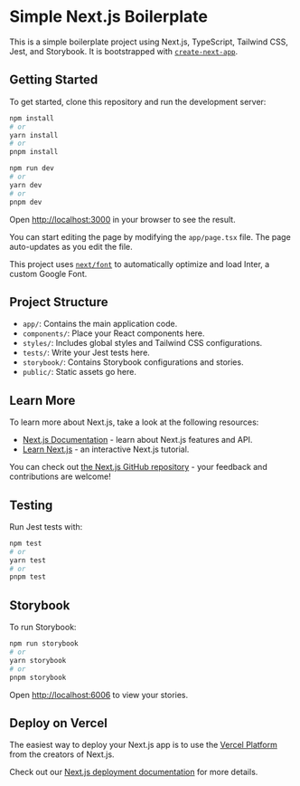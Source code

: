 # Simple Next.js Boilerplate

This is a simple boilerplate project using Next.js, TypeScript, Tailwind CSS, Jest, and Storybook. It is bootstrapped with [`create-next-app`](https://github.com/vercel/next.js/tree/canary/packages/create-next-app).

## Getting Started

To get started, clone this repository and run the development server:

```bash
npm install
# or
yarn install
# or
pnpm install

npm run dev
# or
yarn dev
# or
pnpm dev
```

Open [http://localhost:3000](http://localhost:3000) in your browser to see the result.

You can start editing the page by modifying the `app/page.tsx` file. The page auto-updates as you edit the file.

This project uses [`next/font`](https://nextjs.org/docs/basic-features/font-optimization) to automatically optimize and load Inter, a custom Google Font.

## Project Structure

- `app/`: Contains the main application code.
- `components/`: Place your React components here.
- `styles/`: Includes global styles and Tailwind CSS configurations.
- `tests/`: Write your Jest tests here.
- `storybook/`: Contains Storybook configurations and stories.
- `public/`: Static assets go here.

## Learn More

To learn more about Next.js, take a look at the following resources:

- [Next.js Documentation](https://nextjs.org/docs) - learn about Next.js features and API.
- [Learn Next.js](https://nextjs.org/learn) - an interactive Next.js tutorial.

You can check out [the Next.js GitHub repository](https://github.com/vercel/next.js/) - your feedback and contributions are welcome!

## Testing

Run Jest tests with:

```bash
npm test
# or
yarn test
# or
pnpm test
```

## Storybook

To run Storybook:

```bash
npm run storybook
# or
yarn storybook
# or
pnpm storybook
```

Open [http://localhost:6006](http://localhost:6006) to view your stories.

## Deploy on Vercel

The easiest way to deploy your Next.js app is to use the [Vercel Platform](https://vercel.com/new?utm_medium=default-template&filter=next.js&utm_source=create-next-app&utm_campaign=create-next-app-readme) from the creators of Next.js.

Check out our [Next.js deployment documentation](https://nextjs.org/docs/deployment) for more details.
